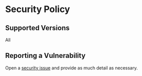 # Security Policy

## Supported Versions

All

## Reporting a Vulnerability

Open a [security issue](https://github.com/jpshrader/github-utilities/issues/new?assignees=&labels=security&template=security_issue.md&title=) and provide as much detail as necessary.
